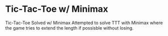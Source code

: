 # Tic-Tac-Toe w/ Minimax

Tic-Tac-Toe Solved w/ Minimax
Attempted to solve TTT with Minimax where the game tries to extend the length if possisble without losing.
